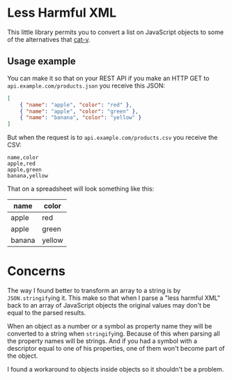 # Less Harmful XML

This little library permits you to convert a list on JavaScript objects to
some of the alternatives that [cat-v](https://harmful.cat-v.org/software/xml).

## Usage example

You can make it so that on your REST API if you make an HTTP GET to
`api.example.com/products.json` you receive this JSON:

``` json
[
	{ "name": "apple", "color": "red" },
	{ "name": "apple", "color": "green" },
	{ "name": "banana", "color": "yellow" }
]
```

But when the request is to `api.example.com/products.csv` you receive the CSV:

``` csv
name,color
apple,red
apple,green
banana,yellow
```

That on a spreadsheet will look something like this:

|name|color|
|---|---|
|apple|red|
|apple|green|
|banana|yellow|

# Concerns

The way I found better to transform an array to a string is by
`JSON.stringify`ing it. This make so that when I parse a "less harmful XML"
back to an array of JavaScript objects the original values may don't be equal
to the parsed results.

When an object as a number or a symbol as property name they will be converted
to a string when `stringify`ing. Because of this when parsing all the property
names will be strings. And if you had a symbol with a descriptor equal to one
of his properties, one of them won't become part of the object.

I found a workaround to objects inside objects so it shouldn't be a problem.
